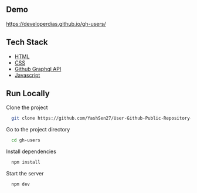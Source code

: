 ## Demo

https://developerdias.github.io/gh-users/

## Tech Stack

- [HTML](https://www.w3schools.com/html/)
- [CSS](https://www.w3schools.com/css/)
- [Github Graphql API](https://docs.github.com/en/graphql)
- [Javascript](https://www.javascript.com/)

## Run Locally

Clone the project

```bash
  git clone https://github.com/YashSen27/User-Github-Public-Repository-Searcher.git
```

Go to the project directory

```bash
  cd gh-users
```

Install dependencies

```bash
  npm install
```

Start the server

```bash
  npm dev
```
